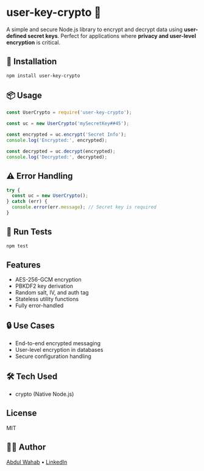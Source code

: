 # user-key-crypto 🔐

A simple and secure Node.js library to encrypt and decrypt data using **user-defined secret keys**. Perfect for applications where **privacy and user-level encryption** is critical.

## 🚀 Installation

```bash
npm install user-key-crypto
```

## 📦 Usage

```js
const UserCrypto = require('user-key-crypto');

const uc = new UserCrypto('mySecretKey##45');

const encrypted = uc.encrypt('Secret Info');
console.log('Encrypted:', encrypted);

const decrypted = uc.decrypt(encrypted);
console.log('Decrypted:', decrypted);
```
## ⚠️ Error Handling

```js
try {
  const uc = new UserCrypto();
} catch (err) {
  console.error(err.message); // Secret key is required
}
```
## 🧪 Run Tests

```bash
npm test
```

## Features

- AES-256-GCM encryption
- PBKDF2 key derivation
- Random salt, IV, and auth tag
- Stateless utility functions
- Fully error-handled

## 🔒 Use Cases

- End-to-end encrypted messaging
- User-level encryption in databases
- Secure configuration handling

## 🛠️ Tech Used

- crypto (Native Node.js)

## License

MIT

## 👨‍💻 Author

[Abdul Wahab](https://github.com/Abdul-Wahab-Abbasi) • [LinkedIn](https://linkedin.com/in/web-crafter)
